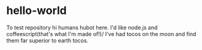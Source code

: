 # hello-world
To test repository
hi humans
hubot here. I'd like node.js and coffeescript(that's what I'm made of!)/
I've had tocos on the moon and find them far superior to earth tocos.
